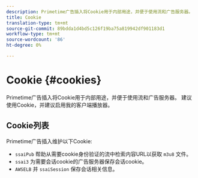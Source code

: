 ```yaml
---
description: Primetime广告插入将Cookie用于内部用途，并便于使用流和广告服务器。
title: Cookie
translation-type: tm+mt
source-git-commit: 89bdda1d4bd5c126f19ba75a819942df901183d1
workflow-type: tm+mt
source-wordcount: '86'
ht-degree: 0%

---
```



# Cookie {#cookies}

Primetime广告插入将Cookie用于内部用途，并便于使用流和广告服务器。  建议使用Cookie，并建议启用我的客户端播放器。

## Cookie列表

Primetime广告插入维护以下Cookie:

* `ssaiPub` 帮助从需要cookie身份验证的流中检索内容URL以获取 `m3u8` 文件。
* `ssai3` 为需要会话cookie的广告服务器保存会话cookie。
* `AWSELB` 并 `ssaiSession` 保存会话相关信息。